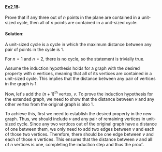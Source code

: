 #### Ex2.18:

Prove that if any three out of $n$ points in the plane are contained in a unit-sized cycle, then all of $n$ points are contained in a 
unit-sized cycle. 

#### Solution:

A unit-sized cycle is a cycle in which the maximum distance between any pair of points in the cycle is 1. 

For $n=1$ and $n=2$, there is no cycle, so the statement is trivially true. 

Assume the induction hypothesis holds for a graph with the desired property with $n$ vertices, meaning that all of its vertices are contained in a unit-sized cycle. This implies that the distance between any pair of vertices in the graph is 1.

Now, let's add the $(n+1)^{th}$ vertex, $v$. To prove the induction hypothesis for the extended graph, we need to show that the distance between $v$ and any other vertex from the original graph is also 1.

To achieve this, first we need to establish the desired property in the new graph. Thus, we should include $v$ and any pair of remaining vertices in unit-sized cycle. Since any two vertices out of the original graph have a distance of one between them, we only need to add two edges between $v$ and each of those two vertices. Therefore, there should be one edge between $v$ and each of those $n$ vertices. This ensures that the distance between $v$ and all of $n$ vertices is one, completing the induction step and thus the proof.
